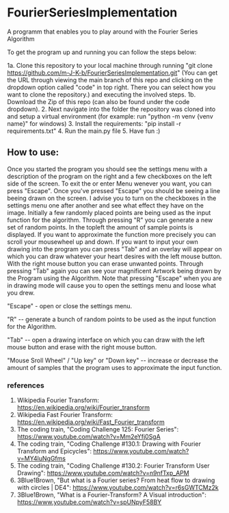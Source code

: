# FourierSeriesImplementation
A programm that enables you to play around with the Fourier Series Algorithm


To get the program up and running you can follow the steps below:

1a. Clone this repository to your local machine through running "git clone https://github.com/m-J-K-b/FourierSeriesImplementation.git" (You can get the URL through      viewing the main branch of this repo and clicking on the dropdown option called "code" in top right. There you can select how you want to clone the repository.) and executing the involved steps.
1b. Download the Zip of this repo (can also be found under the code dropdown).
2. Next navigate into the folder the repository was cloned into and setup a virtual environment (for example: run "python -m venv {venv name}" for windows)
3. Install the requirements: "pip install -r requirements.txt"
4. Run the main.py file
5. Have fun :)

## How to use:

Once you started the program you should see the settings menu with a description of the program on the right and a few checkboxes on the left side of the screen. 
To exit the or enter Menu wenever you want, you can press "Escape".
Once you've pressed "Escape" you should be seeing a line beeing drawn on the screen. 
I advise you to turn on the checkboxes in the settings menu one after another and see what effect they have on the image.
Initially a few randomly placed points are being used as the input function for the algorithm. Through pressing "R" you can generate a new set of random points.
In the topleft the amount of sample points is displayed. If you want to approximate the function more precisely you can scroll your mousewheel up and down.
If you want to input your own drawing into the program you can press "Tab" and an overlay will appear on which you can draw whatever your heart desires with the left mouse button. 
With the right mouse button you can erase unwanted points. 
Through pressing "Tab" again you can see your magnificent Artwork being drawn by the Program using the Algorithm.
Note that pressing "Escape" when you are in drawing mode will cause you to open the settings menu and loose what you drew.


"Escape" - open or close the settings menu.

"R" -- generate a bunch of random points to be used as the input function for the Algorithm.

"Tab" -- open a drawing interface on which you can draw with the left mouse button and erase with the right mouse button.

"Mouse Sroll Wheel" / "Up key" or "Down key" -- increase or decrease the amount of samples that the program uses to approximate the input function.

### references

1. Wikipedia Fourier Transform: https://en.wikipedia.org/wiki/Fourier_transform
2. Wikipedia Fast Fourier Transform: https://en.wikipedia.org/wiki/Fast_Fourier_transform
3. The coding train, "Coding Challenge 125: Fourier Series": https://www.youtube.com/watch?v=Mm2eYfj0SgA
4. The coding train, "Coding Challenge #130.1: Drawing with Fourier Transform and Epicycles": https://www.youtube.com/watch?v=MY4luNgGfms
5. The coding train, "Coding Challenge #130.2: Fourier Transform User Drawing": https://www.youtube.com/watch?v=n9nfTxp_APM
6. 3Blue1Brown, "But what is a Fourier series? From heat flow to drawing with circles | DE4": https://www.youtube.com/watch?v=r6sGWTCMz2k
7. 3Blue1Brown, "What is a Fourier-Transform? A Visual introduction": https://www.youtube.com/watch?v=spUNpyF58BY
